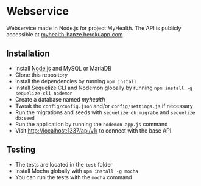 # Webservice

Webservice made in Node.js for project MyHealth. The API is publicly accessible at [myhealth-hanze.herokuapp.com](myhealth-hanze.herokuapp.com)

## Installation
* Install [Node.js](https://nodejs.org/) and MySQL or MariaDB
* Clone this repository
* Install the dependencies by running ```npm install```
* Install Sequelize CLI and Nodemon globally by running ```npm install -g sequelize-cli nodemon``` 
* Create a database named _myhealth_
* Tweak the ```config/config.json``` and/or ```config/settings.js``` if necessary
* Run the migrations and seeds with ```sequelize db:migrate``` and ```sequelize db:seed```
* Run the application by running the ```nodemon app.js``` command
* Visit [http://localhost:1337/api/v1/](http://localhost:1337/api/v1/) to connect with the base API

## Testing
* The tests are located in the ```test``` folder
* Install Mocha globally with ```npm install -g mocha```
* You can run the tests with the ```mocha``` command